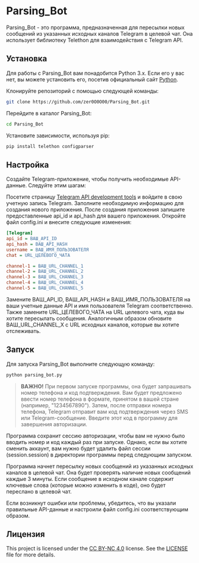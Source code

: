 # Parsing_Bot
Parsing_Bot - это программа, предназначенная для пересылки новых сообщений из указанных исходных каналов Telegram в целевой чат. Она использует библиотеку Telethon для взаимодействия с Telegram API.

## Установка
Для работы с Parsing_Bot вам понадобится Python 3.x. Если его у вас нет, вы можете установить его, посетив официальный сайт [Python](https://www.python.org/).

Клонируйте репозиторий с помощью следующей команды:
```bash
git clone https://github.com/zer0O0O00/Parsing_Bot.git
```
Перейдите в каталог Parsing_Bot:
```bash
cd Parsing_Bot
```
Установите зависимости, используя pip:
```bash
pip install telethon configparser
```
## Настройка
Создайте Telegram-приложение, чтобы получить необходимые API-данные. Следуйте этим шагам:

Посетите страницу [Telegram API development tools](https://my.telegram.org/auth?to=apps) и войдите в свою учетную запись Telegram.
Заполните необходимую информацию для создания нового приложения.
После создания приложения запишите предоставленные api_id и api_hash для вашего приложения.
Откройте файл config.ini и внесите следующие изменения:

```ini
[Telegram]
api_id = ВАШ_API_ID
api_hash = ВАШ_API_HASH
username = ВАШ_ИМЯ_ПОЛЬЗОВАТЕЛЯ
chat = URL_ЦЕЛЕВОГО_ЧАТА

channel-1 = ВАШ_URL_CHANNEL_1
channel-2 = ВАШ_URL_CHANNEL_2
channel-3 = ВАШ_URL_CHANNEL_3
channel-4 = ВАШ_URL_CHANNEL_4
channel-5 = ВАШ_URL_CHANNEL_5
```
Замените ВАШ_API_ID, ВАШ_API_HASH и ВАШ_ИМЯ_ПОЛЬЗОВАТЕЛЯ на ваши учетные данные API и имя пользователя Telegram соответственно. Также замените URL_ЦЕЛЕВОГО_ЧАТА на URL целевого чата, куда вы хотите пересылать сообщения. Аналогичным образом обновите ВАШ_URL_CHANNEL_X с URL исходных каналов, которые вы хотите отслеживать.

## Запуск
Для запуска Parsing_Bot выполните следующую команду:

```bash
python parsing_bot.py
```


> **ВАЖНО!** При первом запуске программы, она будет запрашивать номер телефона и код подтверждения. Вам будет предложено ввести номер телефона в формате, принятом в вашей стране (например, "1234567890"). Затем, после отправки номера телефона, Telegram отправит вам код подтверждения через SMS или Telegram-сообщение. Введите этот код в программу для завершения авторизации.

Программа сохранит сессию авторизации, чтобы вам не нужно было вводить номер и код каждый раз при запуске. Однако, если вы хотите сменить аккаунт, вам нужно будет удалить файл сессии (session.session) в директории программы перед следующим запуском.

Программа начнет пересылку новых сообщений из указанных исходных каналов в целевой чат. Она будет проверять наличие новых сообщений каждые 3 минуты. Если сообщение в исходном канале содержит ключевые слова (которые можно изменить в коде), оно будет переслано в целевой чат.

Если возникнут ошибки или проблемы, убедитесь, что вы указали правильные API-данные и настроили файл config.ini соответствующим образом.

## Лицензия
This project is licensed under the [CC BY-NC 4.0](https://creativecommons.org/licenses/by-nc/4.0/legalcode) license. See the [LICENSE](LICENSE) file for more details.
